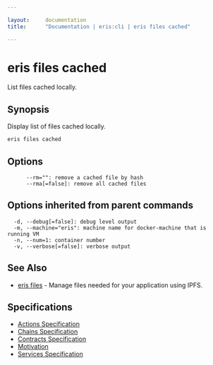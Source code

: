 ```yaml
---

layout:     documentation
title:      "Documentation | eris:cli | eris files cached"

---
```


# eris files cached

List files cached locally.

## Synopsis

Display list of files cached locally.

```bash
eris files cached
```

## Options

```
      --rm="": remove a cached file by hash
      --rma[=false]: remove all cached files
```

## Options inherited from parent commands

```
  -d, --debug[=false]: debug level output
  -m, --machine="eris": machine name for docker-machine that is running VM
  -n, --num=1: container number
  -v, --verbose[=false]: verbose output
```

## See Also

* [eris files](https://docs.erisindustries.com/documentation/eris-cli/0.11.0/eris_files/)	 - Manage files needed for your application using IPFS.

## Specifications

* [Actions Specification](https://docs.erisindustries.com/documentation/eris-cli/0.11.0/actions_specification/)
* [Chains Specification](https://docs.erisindustries.com/documentation/eris-cli/0.11.0/chains_specification/)
* [Contracts Specification](https://docs.erisindustries.com/documentation/eris-cli/0.11.0/contracts_specification/)
* [Motivation](https://docs.erisindustries.com/documentation/eris-cli/0.11.0/motivation/)
* [Services Specification](https://docs.erisindustries.com/documentation/eris-cli/0.11.0/services_specification/)

